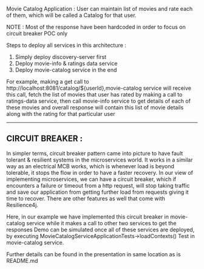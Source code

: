 Movie Catalog Application : User can maintain list of movies and rate each of them, which will be called a Catalog for that user.

NOTE : Most of the response have been hardcoded in order to focus on circuit breaker POC only

Steps to deploy all services in this architecture :

1. Simply deploy discovery-server first
2. Deploy movie-info & ratings data service
3. Deploy movie-catalog service in the end


For example, making a get call to http://localhost:8081/catalog/${userId},movie-catalog service will receive this call, fetch the list of movies that user has rated by making a call to ratings-data service, then call movie-info service to get details of each of these movies and overall response will contain this list of movie details along with the rating for that particular user

________________
CIRCUIT BREAKER :
----------------

In simpler terms, circuit breaker pattern came into picture to have fault tolerant & resilient systems in the microservices world. It works in a similar way as an electrical MCB works, which is whenever load is beyond tolerable, it stops the flow in order to have a faster recovery. In our view of implementing microservices, we can have a circuit breaker, which if encounters a failure or timeout from a http request, will stop taking traffic and save our application from getting further load from requests giving it time to recover. There are other features as well that come with Resilience4j.

Here, in our example we have implemented this circuit breaker in movie-catalog service while it makes a call to other two services to get the responses
Demo can be simulated once all of these services are deployed, by executing MovieCatalogServiceApplicationTests->loadContexts() Test in movie-catalog service.

Further details can be found in the presentation in same location as is README.md